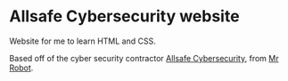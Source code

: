 # Allsafe Cybersecurity website

Website for me to learn HTML and CSS.

Based off of the cyber security contractor [Allsafe Cybersecurity](https://mrrobot.fandom.com/wiki/Allsafe_Cybersecurity), from [Mr Robot](https://mrrobot.fandom.com/).
